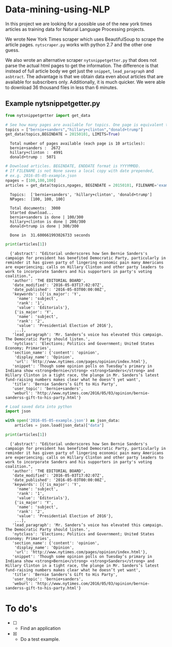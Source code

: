 # Data-mining-using-NLP

In this project we are looking for a possible use of the new york times articles as training data for Natural Language Processing projects.

We wrote New York Times scraper which uses BeautifulSoup to scrape the article pages. `nytscraper.py` works with python 2.7 and the other one guess.

We also wrote an alternative scraper `nytsnippetgetter.py` that does not parse the actual html pages to get the information. The difference is that instead of full article body we get just the `snippet`, `lead_paragraph` and `asbtract`. The advantage is that we obtain data even about articles that are available for subscribers only. Additionally, it is much quicker. We were able to download 36 thousand files in less than 6 minutes.

## Example **nytsnippetgetter.py** 

```python
from nytsnippetgetter import get_data

# See how many pages are available for topics. One page is equivalent to 10 articles
topics = ["bernie+sanders","hillary+clinton","donald+trump"]
get_data(topics,BEGINDATE = 20150101, LIMITS=True)
```

      Total number of pages available (each page is 10 articles): 
      bernie+sanders :  2672
      hillary+clinton :  4991
      donald+trump :  5071



```python
# Download articles. BEGINDATE, ENDDATE format is YYYYMMDD.
# If FILENAME is not None saves a local copy with date prepended,
# ex.g. 2016-05-05-example.json
npages = [100,100,100]
articles = get_data(topics,npages, BEGINDATE = 20150101, FILENAME='example.json')
```
      Topics:  ['bernie+sanders', 'hillary+clinton', 'donald+trump']
      NPages:  [100, 100, 100] 
      
      Total documents:  3000
      Started download...
      bernie+sanders is done | 100/300
      hillary+clinton is done | 200/300
      donald+trump is done | 300/300
      
      Done in  31.600661993026733 seconds



```python
print(articles[1])
```

      {'abstract': "Editorial underscores how Sen Bernie Sanders's campaign for president has benefited Democratic Party, particularly in reminder it has given party of lingering economic pain many Americans are experiencing; calls on Hillary Clinton and other party leaders to work to incorporate Sanders and his supporters in party's voting coalition.",
       'author': 'THE EDITORIAL BOARD',
       'date_modified': '2016-05-03T17:02:07Z',
       'date_published': '2016-05-03T00:00:00Z',
       'keywords': [{'is_major': 'Y',
         'name': 'subject',
         'rank': '1',
         'value': 'Editorials'},
        {'is_major': 'Y',
         'name': 'subject',
         'rank': '2',
         'value': 'Presidential Election of 2016'},
        ...],
       'lead_paragraph': 'Mr. Sanders’s voice has elevated this campaign. The Democratic Party should listen.',
       'nytclass': 'Elections; Politics and Government; United States Economy; Primaries',
       'section_name': {'content': 'opinion',
        'display_name': 'Opinion',
        'url': 'http://www.nytimes.com/pages/opinion/index.html'},
       'snippet': 'Though some opinion polls on Tuesday’s primary in Indiana show <strong>Bernie</strong> <strong>Sanders</strong> and Hillary Clinton in a tight race, the plunge in Mr. Sanders’s latest fund-raising numbers makes clear what he doesn’t yet want',
       'title': 'Bernie Sanders’s Gift to His Party',
       'user_topic': 'bernie+sanders',
       'weburl': 'http://www.nytimes.com/2016/05/03/opinion/bernie-sanderss-gift-to-his-party.html'}


```python
# Load saved data into python
import json

with open('2016-05-05-example.json') as json_data:
    articles = json.load(json_data)["data"]

print(articles[1])
```

      {'abstract': "Editorial underscores how Sen Bernie Sanders's campaign for president has benefited Democratic Party, particularly in reminder it has given party of lingering economic pain many Americans are experiencing; calls on Hillary Clinton and other party leaders to work to incorporate Sanders and his supporters in party's voting coalition.",
       'author': 'THE EDITORIAL BOARD',
       'date_modified': '2016-05-03T17:02:07Z',
       'date_published': '2016-05-03T00:00:00Z',
       'keywords': [{'is_major': 'Y',
         'name': 'subject',
         'rank': '1',
         'value': 'Editorials'},
        {'is_major': 'Y',
         'name': 'subject',
         'rank': '2',
         'value': 'Presidential Election of 2016'},
        ...],
       'lead_paragraph': 'Mr. Sanders’s voice has elevated this campaign. The Democratic Party should listen.',
       'nytclass': 'Elections; Politics and Government; United States Economy; Primaries',
       'section_name': {'content': 'opinion',
        'display_name': 'Opinion',
        'url': 'http://www.nytimes.com/pages/opinion/index.html'},
       'snippet': 'Though some opinion polls on Tuesday’s primary in Indiana show <strong>Bernie</strong> <strong>Sanders</strong> and Hillary Clinton in a tight race, the plunge in Mr. Sanders’s latest fund-raising numbers makes clear what he doesn’t yet want',
       'title': 'Bernie Sanders’s Gift to His Party',
       'user_topic': 'bernie+sanders',
       'weburl': 'http://www.nytimes.com/2016/05/03/opinion/bernie-sanderss-gift-to-his-party.html'}




# To do's
  - [ ] - Find an application
  - [x] - Do a test example.

